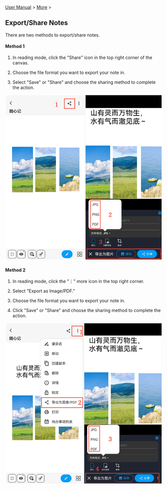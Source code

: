 [User Manual](/dragonnest/drawnote/manual/en) > [More](/dragonnest/drawnote/manual/en/more) >

Export/Share Notes
---
There are two methods to export/share notes.

#### Method 1
1. In reading mode, click the "Share" icon in the top right corner of the canvas.

2. Choose the file format you want to export your note in.

3. Select "Save" or "Share" and choose the sharing method to complete the action.

![Export/Share Notes Method 1](imgs/export_share_notes3.png)

#### Method 2
1. In reading mode, click the "⋮" more icon in the top right corner.

2. Select "Export as Image/PDF."

3. Choose the file format you want to export your note in.

4. Click "Save" or "Share" and choose the sharing method to complete the action.

![Export/Share Notes Method 2](imgs/export_share_notes4.png)